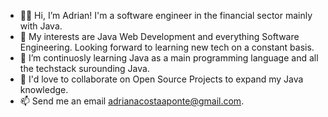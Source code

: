 - 👋🏻 Hi, I’m Adrian! I'm a software engineer in the financial sector mainly with Java.
- 👀 My interests are Java Web Development and everything Software Engineering. Looking forward to learning new tech on a constant basis.
- 🌱 I’m continuosly learning Java as a main programming language and all the techstack surounding Java.
- 💞️ I'd love to collaborate on Open Source Projects to expand my Java knowledge.
- 📫 Send me an email adrianacostaaponte@gmail.com.
  
<!---
AdrianAcostaPR/AdrianAcostaPR is a ✨ special ✨ repository because its `README.md` (this file) appears on your GitHub profile.
You can click the Preview link to take a look at your changes.
--->
